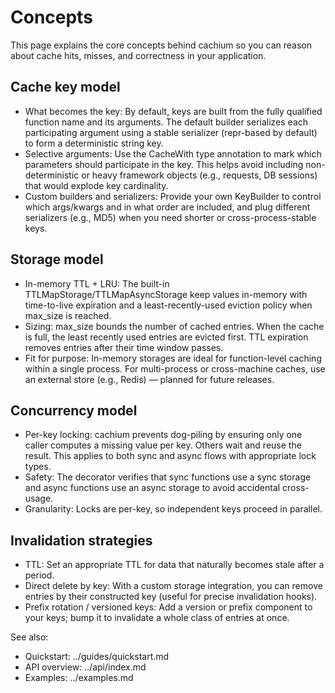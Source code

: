 # Concepts

This page explains the core concepts behind cachium so you can reason about cache hits, misses, and correctness in your application.

## Cache key model
- What becomes the key: By default, keys are built from the fully qualified function name and its arguments. The default builder serializes each participating argument using a stable serializer (repr-based by default) to form a deterministic string key.
- Selective arguments: Use the CacheWith type annotation to mark which parameters should participate in the key. This helps avoid including non-deterministic or heavy framework objects (e.g., requests, DB sessions) that would explode key cardinality.
- Custom builders and serializers: Provide your own KeyBuilder to control which args/kwargs and in what order are included, and plug different serializers (e.g., MD5) when you need shorter or cross-process-stable keys.

## Storage model
- In-memory TTL + LRU: The built-in TTLMapStorage/TTLMapAsyncStorage keep values in-memory with time-to-live expiration and a least-recently-used eviction policy when max_size is reached.
- Sizing: max_size bounds the number of cached entries. When the cache is full, the least recently used entries are evicted first. TTL expiration removes entries after their time window passes.
- Fit for purpose: In-memory storages are ideal for function-level caching within a single process. For multi-process or cross-machine caches, use an external store (e.g., Redis) — planned for future releases.

## Concurrency model
- Per-key locking: cachium prevents dog-piling by ensuring only one caller computes a missing value per key. Others wait and reuse the result. This applies to both sync and async flows with appropriate lock types.
- Safety: The decorator verifies that sync functions use a sync storage and async functions use an async storage to avoid accidental cross-usage.
- Granularity: Locks are per-key, so independent keys proceed in parallel.

## Invalidation strategies
- TTL: Set an appropriate TTL for data that naturally becomes stale after a period.
- Direct delete by key: With a custom storage integration, you can remove entries by their constructed key (useful for precise invalidation hooks).
- Prefix rotation / versioned keys: Add a version or prefix component to your keys; bump it to invalidate a whole class of entries at once.

See also:
- Quickstart: ../guides/quickstart.md
- API overview: ../api/index.md
- Examples: ../examples.md
